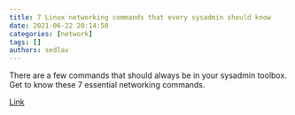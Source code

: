 ```yaml
---
title: 7 Linux networking commands that every sysadmin should know 
date: 2021-06-22 20:14:58
categories: [network]
tags: []
authors: sedlav
---
```


There are a few commands that should always be in your sysadmin toolbox. Get to know these 7 essential networking commands.

[Link](https://www.redhat.com/sysadmin/7-great-network-commands)
